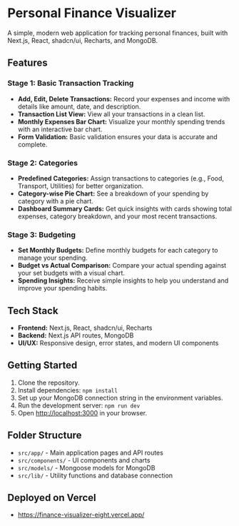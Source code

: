 # Personal Finance Visualizer

A simple, modern web application for tracking personal finances, built with Next.js, React, shadcn/ui, Recharts, and MongoDB.

## Features

### Stage 1: Basic Transaction Tracking
- **Add, Edit, Delete Transactions:** Record your expenses and income with details like amount, date, and description.
- **Transaction List View:** View all your transactions in a clean list.
- **Monthly Expenses Bar Chart:** Visualize your monthly spending trends with an interactive bar chart.
- **Form Validation:** Basic validation ensures your data is accurate and complete.

### Stage 2: Categories
- **Predefined Categories:** Assign transactions to categories (e.g., Food, Transport, Utilities) for better organization.
- **Category-wise Pie Chart:** See a breakdown of your spending by category with a pie chart.
- **Dashboard Summary Cards:** Get quick insights with cards showing total expenses, category breakdown, and your most recent transactions.

### Stage 3: Budgeting
- **Set Monthly Budgets:** Define monthly budgets for each category to manage your spending.
- **Budget vs Actual Comparison:** Compare your actual spending against your set budgets with a visual chart.
- **Spending Insights:** Receive simple insights to help you understand and improve your spending habits.

## Tech Stack
- **Frontend:** Next.js, React, shadcn/ui, Recharts
- **Backend:** Next.js API routes, MongoDB
- **UI/UX:** Responsive design, error states, and modern UI components

## Getting Started
1. Clone the repository.
2. Install dependencies: `npm install`
3. Set up your MongoDB connection string in the environment variables.
4. Run the development server: `npm run dev`
5. Open [http://localhost:3000](http://localhost:3000) in your browser.

## Folder Structure
- `src/app/` - Main application pages and API routes
- `src/components/` - UI components and charts
- `src/models/` - Mongoose models for MongoDB
- `src/lib/` - Utility functions and database connection

## Deployed on Vercel
- https://finance-visualizer-eight.vercel.app/
